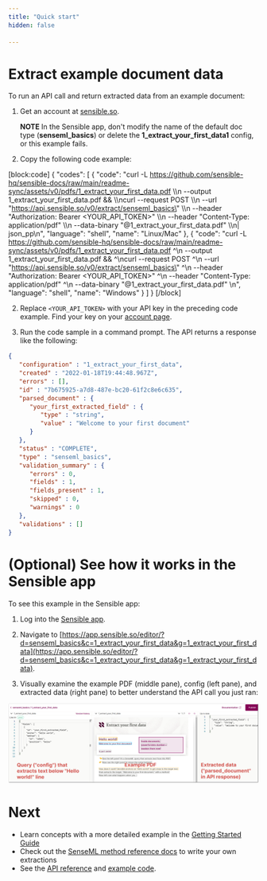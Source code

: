 ```yaml
---
title: "Quick start"
hidden: false

---
```


Extract example document data
=====

To run an API call and return extracted data from an example document: 

1. Get an account at [sensible.so](https://app.sensible.so/register).

    **NOTE** In the Sensible app, don't modify the name of the default doc type (**senseml_basics**) or delete the **1_extract_your_first_data1** config, or this example fails. 

2. Copy the following code example:

[block:code]
{
  "codes": [
    {
      "code": "curl -L https://github.com/sensible-hq/sensible-docs/raw/main/readme-sync/assets/v0/pdfs/1_extract_your_first_data.pdf \\\n  --output 1_extract_your_first_data.pdf && \\\ncurl --request POST \\\n  --url \"https://api.sensible.so/v0/extract/senseml_basics\" \\\n  --header \"Authorization: Bearer <YOUR_API_TOKEN>\" \\\n  --header \"Content-Type: application/pdf\" \\\n  --data-binary \"@1_extract_your_first_data.pdf\" \\\n| json_pp\n",
      "language": "shell",
      "name": "Linux/Mac"
    },
    {
      "code": "curl -L https://github.com/sensible-hq/sensible-docs/raw/main/readme-sync/assets/v0/pdfs/1_extract_your_first_data.pdf ^\n  --output 1_extract_your_first_data.pdf && ^\ncurl --request POST ^\n  --url \"https://api.sensible.so/v0/extract/senseml_basics\" ^\n  --header \"Authorization: Bearer <YOUR_API_TOKEN>\" ^\n  --header \"Content-Type: application/pdf\" ^\n  --data-binary \"@1_extract_your_first_data.pdf\" \n",
      "language": "shell",
      "name": "Windows"
    }
  ]
}
[/block]


2. Replace `<YOUR_API_TOKEN>` with your API key in the preceding code example. Find your key on your [account page](https://app.sensible.so/account/).

4. Run the code sample in a command prompt. The API returns a response like the following:

```json
{
   "configuration" : "1_extract_your_first_data",
   "created" : "2022-01-18T19:44:48.967Z",
   "errors" : [],
   "id" : "7b675925-a7d8-487e-bc20-61f2c8e6c635",
   "parsed_document" : {
      "your_first_extracted_field" : {
         "type" : "string",
         "value" : "Welcome to your first document"
      }
   },
   "status" : "COMPLETE",
   "type" : "senseml_basics",
   "validation_summary" : {
      "errors" : 0,
      "fields" : 1,
      "fields_present" : 1,
      "skipped" : 0,
      "warnings" : 0
   },
   "validations" : []
}
```

 

(Optional) See how it works in the Sensible app
=====

To see this example in the Sensible app:

1. Log into the [Sensible app](https://app.sensible.so/signin/).

2. Navigate to [https://app.sensible.so/editor/?d=senseml_basics&c=1_extract_your_first_data&g=1_extract_your_first_data](https://app.sensible.so/editor/?d=senseml_basics&c=1_extract_your_first_data&g=1_extract_your_first_data).
   
3. Visually examine the example PDF (middle pane), config (left pane), and extracted data (right pane) to better understand the API call you just ran:
   

![Click to enlarge](https://raw.githubusercontent.com/sensible-hq/sensible-docs/main/readme-sync/assets/v0/images/final/quick_1.png) 



Next
===

- Learn concepts with a more detailed example in the [Getting Started Guide](doc:quickstart)
- Check out the [SenseML method reference docs](doc:methods) to write your own extractions
- See the [API reference](https://docs.sensible.so/reference/choosing-an-endpoint) and [example code](https://github.com/sensible-hq/sensible-code-examples).
